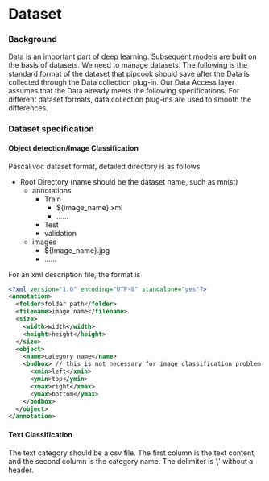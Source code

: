 # Dataset

<a name="dq8p0"></a>
### Background
Data is an important part of deep learning. Subsequent models are built on the basis of datasets. We need to manage datasets. The following is the standard format of the dataset that pipcook should save after the Data is collected through the Data collection plug-in. Our Data Access layer assumes that the Data already meets the following specifications. For different dataset formats, data collection plug-ins are used to smooth the differences.


<a name="MFrf3"></a>
### Dataset specification
<a name="FfcZ1"></a>
#### Object detection/Image Classification
Pascal voc dataset format, detailed directory is as follows

- Root Directory (name should be the dataset name, such as mnist)
  - annotations
    - Train
      - ${image_name}.xml
      - ......
    - Test
    - validation
  - images
    - ${Image_name}.jpg
    - ......

For an xml description file, the format is

```xml
<?xml version="1.0" encoding="UTF-8" standalone="yes"?>
<annotation>
  <folder>folder path</folder>
  <filename>image name</filename>
  <size>
    <width>width</width>
    <height>height</height>
  </size>
  <object>
    <name>category name</name>
    <bndbox> // this is not necessary for image classification problem
      <xmin>left</xmin>
      <ymin>top</ymin>
      <xmax>right</xmax>
      <ymax>bottom</ymax>
    </bndbox>
  </object>
</annotation>
```


<a name="HawJ6"></a>
#### Text Classification
The text category should be a csv file. The first column is the text content, and the second column is the category name. The delimiter is ',' without a header.
